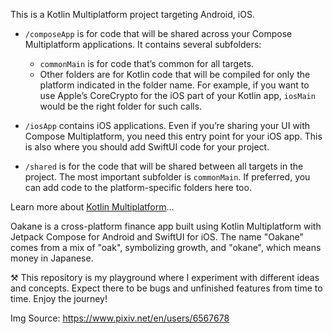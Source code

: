 This is a Kotlin Multiplatform project targeting Android, iOS.

* `/composeApp` is for code that will be shared across your Compose Multiplatform applications.
  It contains several subfolders:
    - `commonMain` is for code that’s common for all targets.
    - Other folders are for Kotlin code that will be compiled for only the platform indicated in the
      folder name.
      For example, if you want to use Apple’s CoreCrypto for the iOS part of your Kotlin app,
      `iosMain` would be the right folder for such calls.

* `/iosApp` contains iOS applications. Even if you’re sharing your UI with Compose Multiplatform,
  you need this entry point for your iOS app. This is also where you should add SwiftUI code for
  your project.

* `/shared` is for the code that will be shared between all targets in the project.
  The most important subfolder is `commonMain`. If preferred, you can add code to the
  platform-specific folders here too.

Learn more
about [Kotlin Multiplatform](https://www.jetbrains.com/help/kotlin-multiplatform-dev/get-started.html)…

Oakane is a cross-platform finance app built using Kotlin Multiplatform with Jetpack Compose for Android and SwiftUI for iOS.
The name "Oakane" comes from a mix of "oak", symbolizing growth, and "okane", which means money in Japanese. 

⚒️ This repository is my playground where I experiment with different ideas and concepts. Expect there to be bugs and unfinished features from time to time. Enjoy the journey!

Img Source: https://www.pixiv.net/en/users/6567678
